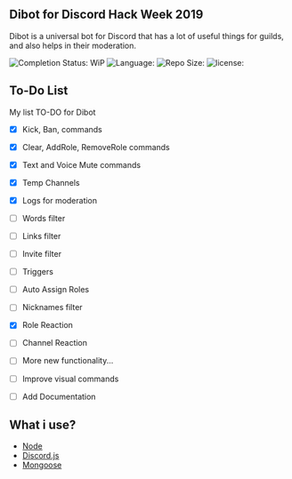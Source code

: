 
## Dibot for Discord Hack Week 2019
Dibot is a universal bot for Discord that has a lot of useful things for guilds, and also helps in their moderation.

![Completion Status: WiP](https://img.shields.io/badge/Completion%20Status-Work%20in%20Progress-critical.svg)  ![Language: ](https://img.shields.io/github/languages/top/Mirazex/Dibot.svg) ![Repo Size: ](https://img.shields.io/github/repo-size/Mirazex/Dibot.svg) ![license: ](https://img.shields.io/github/license/Mirazex/Dibot.svg)

## To-Do List
My list TO-DO for Dibot

- [x] Kick, Ban, commands
- [x] Clear, AddRole, RemoveRole commands
- [x] Text and Voice Mute commands
- [x] Temp Channels
- [x] Logs for moderation
- [ ] Words filter
- [ ] Links filter
- [ ] Invite filter
- [ ] Triggers
- [ ] Auto Assign Roles
- [ ] Nicknames filter
- [x] Role Reaction
- [ ] Channel Reaction
- [ ] More new functionality...
- [ ] Improve visual commands

- [ ] Add Documentation


## What i use?
- [Node ](https://nodejs.org/)
- [Discord.js ](https://discord.js.org/)
- [Mongoose ](https://mongoosejs.com/)
